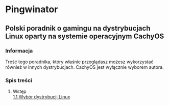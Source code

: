 # Pingwinator
## Polski poradnik o gamingu na dystrybucjach Linux oparty na systemie operacyjnym CachyOS

### Informacja
Treść tego poradnika, który właśnie przeglądasz możesz wykorzystać również w innych dystrybucjach. CachyOS jest wyłącznie wyborem autora.

### Spis treści
1. Wstęp<br/>
[1.1 Wybór dystrybucji Linux](./01/1.1_wybor_dystrybucji_linux.md)<br/>